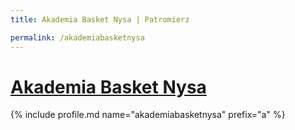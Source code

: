 ```yaml
---
title: Akademia Basket Nysa | Patromierz

permalink: /akademiabasketnysa
---
```


# [Akademia Basket Nysa](https://patronite.pl/akademiabasketnysa)

{% include profile.md name="akademiabasketnysa" prefix="a" %}
